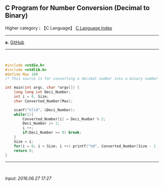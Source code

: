 ## **C Program for Number Conversion (Decimal to Binary)**

Higher category **:** 【C Language】 [C Language Index](https://jb243.github.io/pages/802)

---

**a.** [GitHub](https://github.com/JB243/nate9389/blob/main/C/Decimal%20to%20Binary)

---

<br>

```c
#include <stdio.h>
#include <stdlib.h>
#define Max 100
/* This source is for converting a decimal number into a binary number */

int main(int argc, char *argv[]) {
	long long int Deci_Number;
	int i = 0, Size;
	char Converted_Number[Max];

	scanf("%lld", &Deci_Number);
	while(1){
		Converted_Number[i] = Deci_Number % 2;
		Deci_Number /= 2;
		i ++;
		if(Deci_Number == 0) break;
	}
	Size = i;
	for(i = 0; i < Size; i ++) printf("%d", Converted_Number[Size - 1 - i]);
	return 0;
}
```

---

<br>

*Input: 2016.06.27 17:27*
